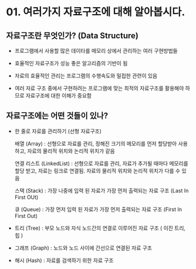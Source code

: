 # 01. 여러가지 자료구조에 대해 알아봅시다.

## 자료구조란 무엇인가? (Data Structure)

- 프로그램에서 사용할 많은 데이타를 메모리 상에서 관리하는 여러 구현방법들

- 효율적인 자료구조가 성능 좋은 알고리즘의 기반이 됨

- 자료의 효율적인 관리는 프로그램의 수행속도와 밀접한 관련이 있음

- 여러 자료 구조 중에서 구현하려는 프로그램에 맞는 최적의 자료구조를 활용해야 하므로 자료구조에 대한 이해가 중요함


## 자료구조에는 어떤 것들이 있나?

- 한 줄로 자료를 관리하기 (선형 자료구조)

  배열 (Array)  : 선형으로 자료를 관리, 정해진 크기의 메모리를 먼저 할당받아 사용하고, 자료의 물리적 위치와 논리적 위치가 같음

  연결 리스트 (LinkedList) : 선형으로 자료를 관리, 자료가 추가될 때마다 메모리를 할당 받고, 자료는 링크로 연결됨. 자료의 물리적 위치와 논리적 위치가 다를 수 있음

  스택 (Stack) : 가장 나중에 입력 된 자료가 가장 먼저 출력되는 자료 구조 (Last In First OUt)

  큐 (Queue) :  가장 먼저 입력 된 자료가 가장 먼저 출력되는 자료 구조 (First In First Out)

- 트리 (Tree) : 부모 노드와 자식 노드간의 연결로 이루어진 자료 구조 ( 이진 트리, 힙 )
  
- 그래프 (Graph) : 노드와 노드 사이에 간선으로 연결된 자료 구조 

- 해시 (Hash) : 자료를 검색하기 위한 자료 구조
  
  



